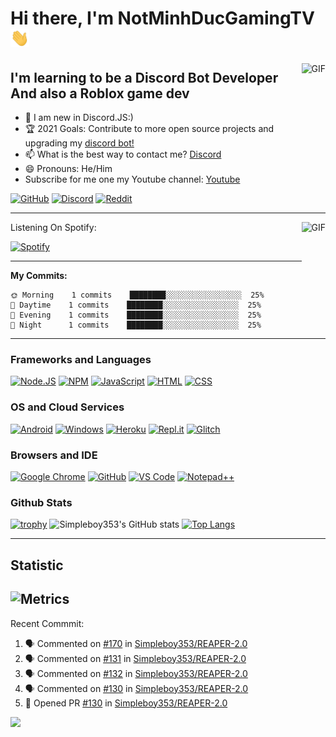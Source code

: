 # Hi there, I'm NotMinhDucGamingTV <img width="30px" src="https://github.com/SatYu26/SatYu26/raw/master/Assets/Hi.gif" />

<img align="right" alt="GIF" height="160px" src="https://octodex.github.com/images/daftpunktocat-guy.gif" />

## I'm learning to be a Discord Bot Developer And also a Roblox game dev

- 🌱 I am new in Discord.JS:)
- 🏆 2021 Goals: Contribute to more open source projects and upgrading my [discord bot!](https://discord.com/api/oauth2/authorize?client_id=892340813906968587&permissions=8&redirect_uri=https%3A%2F%2Fbotdashboard.minhducgaming.ihostfull.com%2Fthanks&scope=bot%20applications.commands)
- 📫 What is the best way to contact me? [Discord](https://discord.com/users/470047132670361610)
- 😄 Pronouns: He/Him
- Subscribe for me one my Youtube channel: [Youtube](https://www.youtube.com/channel/UCIJ_fF_r5hBZ2fOxmHkaMTw)

[![GitHub](https://img.shields.io/badge/Github-100000?style=for-the-badge&logo=github&logoColor=white)](https://github.com/1stminhcar)
[![Discord](https://img.shields.io/badge/Discord-7289DA?style=for-the-badge&logo=discord&logoColor=white)](https://discord.gg/YpbvvR9SX8)
[![Reddit](https://img.shields.io/badge/Reddit-FF4500?style=for-the-badge&logo=reddit&logoColor=white)](https://www.reddit.com/user/Unlikely-Agent)

---

<img align="right" alt="GIF" height="170px" src="https://media.giphy.com/media/J5B1Y8QZnzXXbLQIBu/giphy.gif" />
  Listening On Spotify:

[![Spotify](https://novatorem-kyzbk7wxl-bardiesel.vercel.app/api/spotify)](https://open.spotify.com/user/31xhadxgkhc6hcgu6qvu5snptxh4)

---
<!--START_SECTION:waka-->
**My Commits:** 

```text
🌞 Morning    1 commits    ████████░░░░░░░░░░░░░░░░░  25%
🌆 Daytime    1 commits    ████████░░░░░░░░░░░░░░░░░  25%
🌃 Evening    1 commits    ████████░░░░░░░░░░░░░░░░░  25%
🌙 Night      1 commits    ████████░░░░░░░░░░░░░░░░░  25%
```
<!--END_SECTION:waka-->

---

### Frameworks and Languages
[![Node.JS](https://img.shields.io/badge/Node.js-339933?style=for-the-badge&logo=nodedotjs&logoColor=white)](https://nodejs.org)
[![NPM](https://img.shields.io/badge/npm-CB3837?style=for-the-badge&logo=npm&logoColor=white)](https://npmjs.org)
[![JavaScript](https://img.shields.io/badge/JavaScript-F7DF1E?style=for-the-badge&logo=javascript&logoColor=white)](https://javascript.com)
[![HTML](https://img.shields.io/badge/HTML-E34F26?style=for-the-badge&logo=html5&logoColor=white)](https://html.spec.whatwg.org/multipage/)
[![CSS](https://img.shields.io/badge/CSS-1572B6?style=for-the-badge&logo=css3&logoColor=white)](https://w3.org/Style/CSS)

### OS and Cloud Services
[![Android](https://img.shields.io/badge/Android-3DDC84?style=for-the-badge&logo=android&logoColor=white)](https://android.com)
[![Windows](https://img.shields.io/badge/Windows-0078D6?style=for-the-badge&logo=windows&logoColor=white)](https://microsoft.com/windows)
[![Heroku](https://img.shields.io/badge/Heroku-430098?style=for-the-badge&logo=heroku&logoColor=white)](https://heroku.com)
[![Repl.it](https://img.shields.io/badge/replit-667881?style=for-the-badge&logo=replit&logoColor=white)](https://replit.com)
[![Glitch](https://img.shields.io/badge/Glitch-2800ff?style=for-the-badge&logo=glitch&logoColor=white)](https://glitch.com)

### Browsers and IDE
[![Google Chrome](https://img.shields.io/badge/Google_chrome-4285F4?style=for-the-badge&logo=Google-chrome&logoColor=white)](https://google.com/chrome/)
[![GitHub](https://img.shields.io/badge/Github-100000?style=for-the-badge&logo=github&logoColor=white)](https://github.com)
[![VS Code](https://img.shields.io/badge/Visual_Studio_Code-0078D4?style=for-the-badge&logo=visual%20studio%20code&logoColor=white)](https://code.visualstudio.com)
[![Notepad++](https://img.shields.io/badge/Notepad++-90E59A.svg?style=for-the-badge&logo=notepad%2B%2B&logoColor=black)](https://notepad-plus-plus.org)
### Github Stats
[![trophy](https://github-profile-trophy.vercel.app/?username=1stminhcar&theme=onedark&title=Joined2020,Commit,Followers,Repositories,Stars,PullRequest)](https://github.com/ryo-ma/github-profile-trophy)
![Simpleboy353's GitHub stats](https://github-readme-stats.vercel.app/api?username=1stminhcar&show_icons=true&theme=radical)
[![Top Langs](https://github-readme-stats.vercel.app/api/top-langs/?username=1stminhcar)](https://github.com/anuraghazra/github-readme-stats)

---
## Statistic
![Metrics](https://metrics.lecoq.io/1stminhcar?template=classic&config.timezone=Asia%2FHo_Chi_Minh)
---
Recent Commmit:
  <!--START_SECTION:activity-->
1. 🗣 Commented on [#170](https://github.com/Simpleboy353/REAPER-2.0/issues/170) in [Simpleboy353/REAPER-2.0](https://github.com/Simpleboy353/REAPER-2.0)
2. 🗣 Commented on [#131](https://github.com/Simpleboy353/REAPER-2.0/issues/131) in [Simpleboy353/REAPER-2.0](https://github.com/Simpleboy353/REAPER-2.0)
3. 🗣 Commented on [#132](https://github.com/Simpleboy353/REAPER-2.0/issues/132) in [Simpleboy353/REAPER-2.0](https://github.com/Simpleboy353/REAPER-2.0)
4. 🗣 Commented on [#130](https://github.com/Simpleboy353/REAPER-2.0/issues/130) in [Simpleboy353/REAPER-2.0](https://github.com/Simpleboy353/REAPER-2.0)
5. 💪 Opened PR [#130](https://github.com/Simpleboy353/REAPER-2.0/pull/130) in [Simpleboy353/REAPER-2.0](https://github.com/Simpleboy353/REAPER-2.0)
<!--END_SECTION:activity-->

<img src="https://imgur.com/rilHVxA.png"/> 

